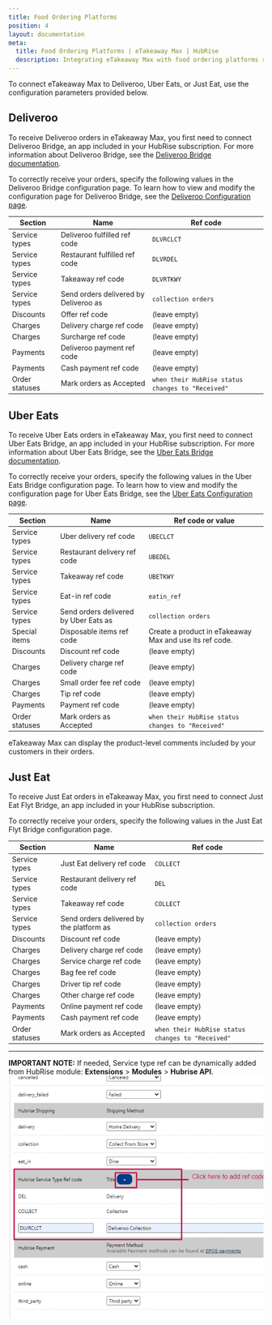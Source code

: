 ```yaml
---
title: Food Ordering Platforms
position: 4
layout: documentation
meta:
  title: Food Ordering Platforms | eTakeaway Max | HubRise
  description: Integrating eTakeaway Max with food ordering platforms requires you to specify particular ref codes in the configuration page of the delivery platform bridge.
---
```


To connect eTakeaway Max to Deliveroo, Uber Eats, or Just Eat, use the configuration parameters provided below.

## Deliveroo

To receive Deliveroo orders in eTakeaway Max, you first need to connect Deliveroo Bridge, an app included in your HubRise
subscription. For more information about Deliveroo Bridge, see the [Deliveroo Bridge documentation](/apps/deliveroo).

To correctly receive your orders, specify the following values in the Deliveroo Bridge configuration page. To learn how
to view and modify the configuration page for Deliveroo Bridge, see
the [Deliveroo Configuration page](/apps/deliveroo/configuration).

| Section        | Name                                  | Ref code                                          |
| -------------- | ------------------------------------- |---------------------------------------------------|
| Service types  | Deliveroo fulfilled ref code          | `DLVRCLCT`                                        |
| Service types  | Restaurant fulfilled ref code         | `DLVRDEL`                                         |
| Service types  | Takeaway ref code                     | `DLVRTKWY`                                        |
| Service types  | Send orders delivered by Deliveroo as | `collection orders`                               |
| Discounts      | Offer ref code                        | (leave empty)                                     |
| Charges        | Delivery charge ref code              | (leave empty)                                     |
| Charges        | Surcharge ref code                    | (leave empty)                                     |
| Payments       | Deliveroo payment ref code            | (leave empty)                                     |
| Payments       | Cash payment ref code                 | (leave empty)                                     |
| Order statuses | Mark orders as Accepted               | `when their HubRise status changes to "Received"` |

## Uber Eats

To receive Uber Eats orders in eTakeaway Max, you first need to connect Uber Eats Bridge, an app included in your HubRise
subscription. For more information about Uber Eats Bridge, see the [Uber Eats Bridge documentation](/apps/uber-eats).

To correctly receive your orders, specify the following values in the Uber Eats Bridge configuration page. To learn how
to view and modify the configuration page for Uber Eats Bridge, see
the [Uber Eats Configuration page](/apps/uber-eats/configuration).

| Section        | Name                                  | Ref code or value                                       |
| -------------- |---------------------------------------|---------------------------------------------------------|
| Service types  | Uber delivery ref code                | `UBECLCT`                                               |
| Service types  | Restaurant delivery ref code          | `UBEDEL`                                                |
| Service types  | Takeaway ref code                     | `UBETKWY`                                               |
| Service types  | Eat-in ref code                       | `eatin_ref`                                             |
| Service types  | Send orders delivered by Uber Eats as | `collection orders`                                     |
| Special items  | Disposable items ref code             | Create a product in eTakeaway Max and use its ref code. |
| Discounts      | Discount ref code                     | (leave empty)                                           |
| Charges        | Delivery charge ref code              | (leave empty)                                           |
| Charges        | Small order fee ref code              | (leave empty)                                           |
| Charges        | Tip ref code                          | (leave empty)                                           |
| Payments       | Payment ref code                      | (leave empty)                                           |
| Order statuses | Mark orders as Accepted               | `when their HubRise status changes to "Received"`       |

eTakeaway Max can display the product-level comments included by your customers in their orders.

## Just Eat

To receive Just Eat orders in eTakeaway Max, you first need to connect Just Eat Flyt Bridge, an app included in your
HubRise subscription.

To correctly receive your orders, specify the following values in the Just Eat Flyt Bridge configuration page.

| Section        | Name                                     | Ref code                                            |
| -------------- | ---------------------------------------- |-----------------------------------------------------|
| Service types  | Just Eat delivery ref code               | `COLLECT`                                           |
| Service types  | Restaurant delivery ref code             | `DEL`                                               |
| Service types  | Takeaway ref code                        | `COLLECT`                                           |
| Service types  | Send orders delivered by the platform as | `collection orders`                                 |
| Discounts      | Discount ref code                        | (leave empty)                                       |
| Charges        | Delivery charge ref code                 | (leave empty)                                       |
| Charges        | Service charge ref code                  | (leave empty)                                       |
| Charges        | Bag fee ref code                         | (leave empty)                                       |
| Charges        | Driver tip ref code                      | (leave empty)                                       |
| Charges        | Other charge ref code                    | (leave empty)                                       |
| Payments       | Online payment ref code                  | (leave empty)                                       |
| Payments       | Cash payment ref code                    | (leave empty)                                       |
| Order statuses | Mark orders as Accepted                  | `when their HubRise status changes to "Received"`   |

---

**IMPORTANT NOTE:** If needed, Service type ref can be dynamically added from HubRise module: **Extensions** > **Modules** > **Hubrise API**.
![Adding service type ref](../images/012-en-etm-adding-service-type-ref.png)
